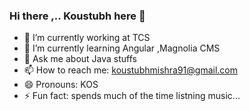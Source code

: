### Hi there ,.. Koustubh here 👋

<!--
**kos15/kos15** is a ✨ _special_ ✨ repository because its `README.md` (this file) appears on your GitHub profile.

-->

- 🔭 I’m currently working at TCS
- 🌱 I’m currently learning Angular ,Magnolia CMS 
- 💬 Ask me about Java stuffs
- 📫 How to reach me: koustubhmishra91@gmail.com
- 😄 Pronouns: KOS
- ⚡ Fun fact: spends much of the time listning music...
